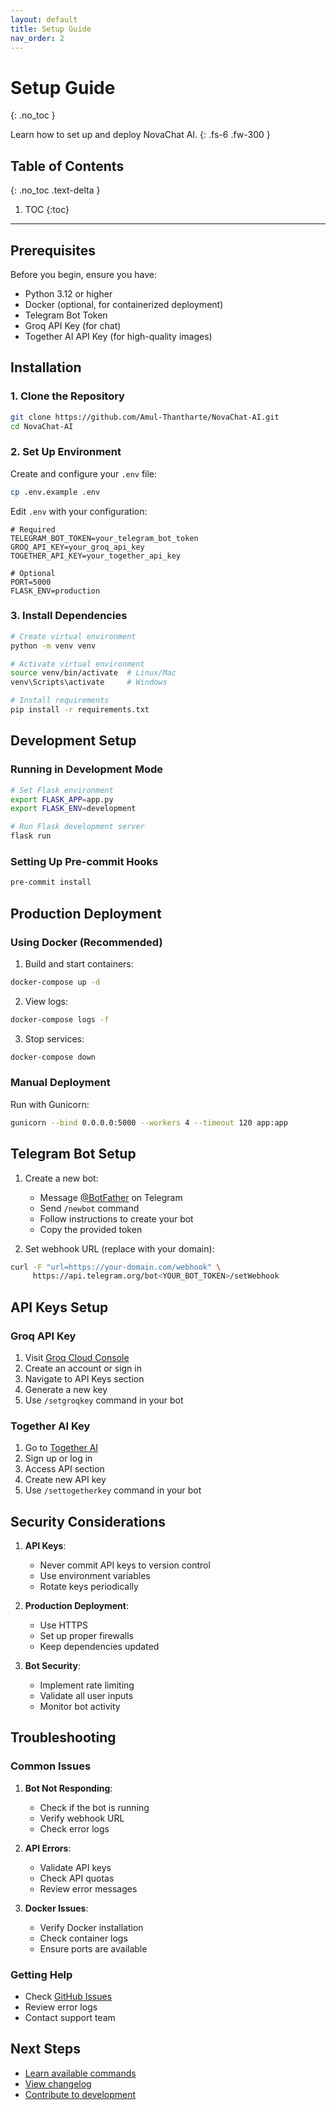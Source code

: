 ```yaml
---
layout: default
title: Setup Guide
nav_order: 2
---
```


# Setup Guide
{: .no_toc }

Learn how to set up and deploy NovaChat AI.
{: .fs-6 .fw-300 }

## Table of Contents
{: .no_toc .text-delta }

1. TOC
{:toc}

---

## Prerequisites

Before you begin, ensure you have:

- Python 3.12 or higher
- Docker (optional, for containerized deployment)
- Telegram Bot Token
- Groq API Key (for chat)
- Together AI API Key (for high-quality images)

## Installation

### 1. Clone the Repository

```bash
git clone https://github.com/Amul-Thantharte/NovaChat-AI.git
cd NovaChat-AI
```

### 2. Set Up Environment

Create and configure your `.env` file:

```bash
cp .env.example .env
```

Edit `.env` with your configuration:

```env
# Required
TELEGRAM_BOT_TOKEN=your_telegram_bot_token
GROQ_API_KEY=your_groq_api_key
TOGETHER_API_KEY=your_together_api_key

# Optional
PORT=5000
FLASK_ENV=production
```

### 3. Install Dependencies

```bash
# Create virtual environment
python -m venv venv

# Activate virtual environment
source venv/bin/activate  # Linux/Mac
venv\Scripts\activate     # Windows

# Install requirements
pip install -r requirements.txt
```

## Development Setup

### Running in Development Mode

```bash
# Set Flask environment
export FLASK_APP=app.py
export FLASK_ENV=development

# Run Flask development server
flask run
```

### Setting Up Pre-commit Hooks

```bash
pre-commit install
```

## Production Deployment

### Using Docker (Recommended)

1. Build and start containers:
```bash
docker-compose up -d
```

2. View logs:
```bash
docker-compose logs -f
```

3. Stop services:
```bash
docker-compose down
```

### Manual Deployment

Run with Gunicorn:

```bash
gunicorn --bind 0.0.0.0:5000 --workers 4 --timeout 120 app:app
```

## Telegram Bot Setup

1. Create a new bot:
   - Message [@BotFather](https://t.me/botfather) on Telegram
   - Send `/newbot` command
   - Follow instructions to create your bot
   - Copy the provided token

2. Set webhook URL (replace with your domain):
```bash
curl -F "url=https://your-domain.com/webhook" \
     https://api.telegram.org/bot<YOUR_BOT_TOKEN>/setWebhook
```

## API Keys Setup

### Groq API Key

1. Visit [Groq Cloud Console](https://console.groq.com)
2. Create an account or sign in
3. Navigate to API Keys section
4. Generate a new key
5. Use `/setgroqkey` command in your bot

### Together AI Key

1. Go to [Together AI](https://together.ai)
2. Sign up or log in
3. Access API section
4. Create new API key
5. Use `/settogetherkey` command in your bot

## Security Considerations

1. **API Keys**:
   - Never commit API keys to version control
   - Use environment variables
   - Rotate keys periodically

2. **Production Deployment**:
   - Use HTTPS
   - Set up proper firewalls
   - Keep dependencies updated

3. **Bot Security**:
   - Implement rate limiting
   - Validate all user inputs
   - Monitor bot activity

## Troubleshooting

### Common Issues

1. **Bot Not Responding**:
   - Check if the bot is running
   - Verify webhook URL
   - Check error logs

2. **API Errors**:
   - Validate API keys
   - Check API quotas
   - Review error messages

3. **Docker Issues**:
   - Verify Docker installation
   - Check container logs
   - Ensure ports are available

### Getting Help

- Check [GitHub Issues](https://github.com/Amul-Thantharte/NovaChat-AI/issues)
- Review error logs
- Contact support team

## Next Steps

- [Learn available commands](commands.md)
- [View changelog](changelog.md)
- [Contribute to development](https://github.com/Amul-Thantharte/NovaChat-AI/blob/main/CONTRIBUTING.md)
